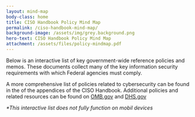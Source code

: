 ```yaml
---
layout: mind-map
body-class: home
title: CISO Handbook Policy Mind Map
permalink: /ciso-handbook-mind-map/
background-image: /assets/img/grey.background.png
hero-text: CISO Handbook Policy Mind Map
attachment: /assets/files/policy-mindmap.pdf
---
```

Below is an interactive list of key government-wide reference policies and memos. These documents collect many of the key information security requirements with which Federal agencies must comply.

A more comprehensive list of policies related to cybersecurity can be found in the of the appendices of the CISO Handbook.
Additional policies and related resources can be found on <a href="https://omb.gov">OMB.gov</a> and
<a href="http://dhs.gov">DHS.gov</a>

_*This interactive list does not fully function on mobil devices_

